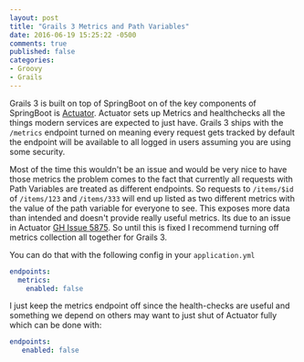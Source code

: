 ```yaml
---
layout: post
title: "Grails 3 Metrics and Path Variables"
date: 2016-06-19 15:25:22 -0500
comments: true
published: false
categories:
- Groovy
- Grails
---
```


Grails 3 is built on top of SpringBoot on of the key components of SpringBoot is [Actuator](https://github.com/spring-projects/spring-boot/tree/master/spring-boot-actuator). Actuator sets up Metrics and healthchecks all the things modern services are expected to just have. Grails 3 ships with the `/metrics` endpoint turned on meaning every request gets tracked by default the endpoint will be available to all logged in users assuming you are using some security.

Most of the time this wouldn't be an issue and would be very nice to have those metrics the problem comes to the fact that currently all requests with Path Variables are treated as different endpoints. So requests to `/items/$id` of `/items/123` and `/items/333` will end up listed as two different metrics with the value of the path variable for everyone to see. This exposes more data than intended and doesn't provide really useful metrics. Its due to an issue in Actuator [GH Issue 5875](https://github.com/spring-projects/spring-boot/issues/5875). So until this is fixed I recommend turning off metrics collection all together for Grails 3.

You can do that with the following config in your `application.yml`

```yaml
endpoints:
  metrics:
    enabled: false
```

I just keep the metrics endpoint off since the health-checks are useful and something we depend on others may want to just shut of Actuator fully which can be done with:

```yaml
endpoints:
   enabled: false
```

